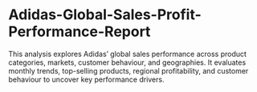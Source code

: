 # Adidas-Global-Sales-Profit-Performance-Report
This analysis explores Adidas’ global sales performance across product categories, markets, customer behaviour, and geographies. It evaluates monthly trends, top-selling products, regional profitability, and customer behaviour to uncover key performance drivers.
